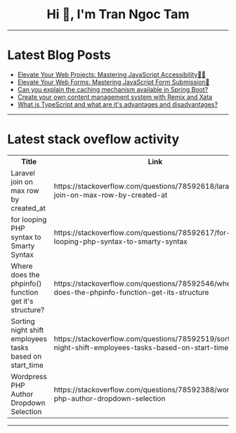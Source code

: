 <h1 align="center">Hi 👋, I'm Tran Ngoc Tam</h1>

---

# Latest Blog Posts 
<!-- BLOG-POST-LIST:START -->
- [Elevate Your Web Projects: Mastering JavaScript Accessibility🚀🚀](https://dev.to/dharamgfx/elevate-your-web-projects-mastering-javascript-accessibility-40oo)
- [Elevate Your Web Forms: Mastering JavaScript Form Submission🚀](https://dev.to/dharamgfx/elevate-your-web-forms-mastering-javascript-form-submission-5d0c)
- [Can you explain the caching mechanism available in Spring Boot?](https://dev.to/codegreen/can-you-explain-the-caching-mechanism-available-in-spring-boot-4ea9)
- [Create your own content management system with Remix and Xata](https://dev.to/xata/create-your-own-content-management-system-with-remix-and-xata-2ac2)
- [What is TypeScript and what are it&#39;s advantages and disadvantages?](https://dev.to/afnan_ahmed/what-is-typescript-and-what-are-its-advantages-and-disadvantages-3m7h)
<!-- BLOG-POST-LIST:END -->

---

# Latest stack oveflow activity
<table>
  <tr><th>Title</th><th>Link</th></tr>
  <!-- STACKOVERFLOW:START --><tr><td>Laravel join on max row by created_at</td><td>https://stackoverflow.com/questions/78592618/laravel-join-on-max-row-by-created-at</td></tr><tr><td>for looping PHP syntax to Smarty Syntax</td><td>https://stackoverflow.com/questions/78592617/for-looping-php-syntax-to-smarty-syntax</td></tr><tr><td>Where does the phpinfo&lpar;&rpar; function get it&#39;s structure?</td><td>https://stackoverflow.com/questions/78592546/where-does-the-phpinfo-function-get-its-structure</td></tr><tr><td>Sorting night shift employees tasks based on start_time</td><td>https://stackoverflow.com/questions/78592519/sorting-night-shift-employees-tasks-based-on-start-time</td></tr><tr><td>Wordpress PHP Author Dropdown Selection</td><td>https://stackoverflow.com/questions/78592388/wordpress-php-author-dropdown-selection</td></tr><!-- STACKOVERFLOW:END -->
</table>

---


